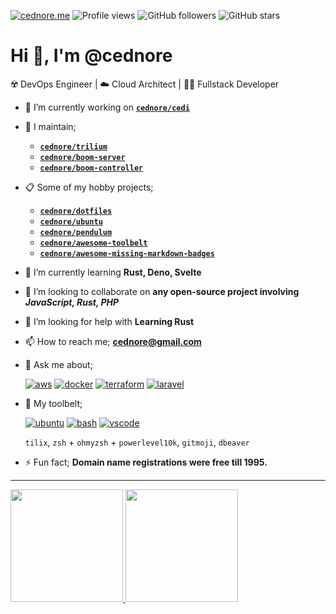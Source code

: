 [![cednore.me](https://img.shields.io/badge/-cednore.me-yellow)](https://cednore.me)
![Profile views](https://gpvc.arturio.dev/cednore)
![GitHub followers](https://img.shields.io/github/followers/cednore?style=social)
![GitHub stars](https://img.shields.io/github/stars/cednore?affiliations=OWNER&style=social)

# Hi 👋, I'm @cednore

☢️ DevOps Engineer | ☁️ Cloud Architect | 🧑‍🏭 Fullstack Developer

- 🔭 I’m currently working on **[`cednore/cedi`](https://github.com/cednore/cedi)**
- 🚂 I maintain;
  - **[`cednore/trilium`](https://github.com/cednore/trilium)**
  - **[`cednore/boom-server`](https://github.com/cednore/boom-server)**
  - **[`cednore/boom-controller`](https://github.com/cednore/boom-controller)**
- 📋 Some of my hobby projects;
  - **[`cednore/dotfiles`](https://github.com/cednore/dotfiles)**
  - **[`cednore/ubuntu`](https://github.com/cednore/ubuntu)**
  - **[`cednore/pendulum`](https://github.com/cednore/pendulum)**
  - **[`cednore/awesome-toolbelt`](https://github.com/cednore/awesome-toolbelt)**
  - **[`cednore/awesome-missing-markdown-badges`](https://github.com/cednore/awesome-missing-markdown-badges)**
- 🌱 I’m currently learning **Rust, Deno, Svelte**
- 👯 I’m looking to collaborate on **any open-source project involving** **_JavaScript, Rust, PHP_**
- 🤝 I’m looking for help with **Learning Rust**
- 📫 How to reach me; **cednore@gmail.com**
- 💬 Ask me about;

  [![aws](https://img.shields.io/badge/-aws-orange?logo=amazonaws)](https://aws.amazon.com/)
  [![docker](https://img.shields.io/badge/-docker-blue?logo=docker)](https://docker.com/)
  [![terraform](https://img.shields.io/badge/-terraform-blueviolet?logo=terraform)](https://terraform.io/)
  [![laravel](https://img.shields.io/badge/-laravel-orange?logo=laravel)](https://laravel.com/)

- 🧰 My toolbelt;

  [![ubuntu](https://img.shields.io/badge/-ubuntu-orange?logo=ubuntu)](https://ubuntu.com/)
  [![bash](https://img.shields.io/badge/-bash-green?logo=gnubash)](https://www.gnu.org/software/bash/)
  [![vscode](https://img.shields.io/badge/-vscode-informational?logo=visualstudiocode)](https://code.visualstudio.com/)

  `tilix`, `zsh` + `ohmyzsh` + `powerlevel10k`, `gitmoji`, `dbeaver`

- ⚡ Fun fact; **Domain name registrations were free till 1995.**

---

<div>
  <a href="https://github.com/cednore">
  <img height="180em" src="https://github-readme-stats.vercel.app/api?username=cednore&show_icons=true&include_all_commits=true&count_private=true"/>
  <img height="180em" src="https://github-readme-stats.vercel.app/api/top-langs/?username=cednore&layout=compact&langs_count=6"/>
</div>
